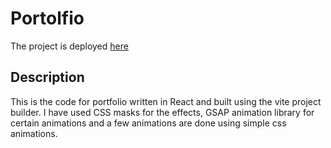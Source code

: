 # Portolfio

The project is deployed [here](https://jayeshsadhwani.com)

## Description

This is the code for portfolio written in React and built using the vite project builder.
I have used CSS masks for the effects, GSAP animation library for certain animations and a few animations are done using simple css animations.
